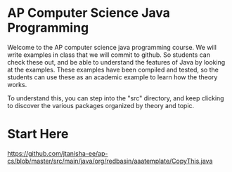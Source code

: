 AP Computer Science Java Programming
=====

Welcome to the AP computer science java programming course. We will write examples in
class that we will commit to github. So students can check these out, and be able to
understand the features of Java by looking at the examples. These examples have been
compiled and tested, so the students can use these as an academic example to learn how
the theory works.

To understand this, you can step into the "src" directory, and keep clicking to discover
the various packages organized by theory and topic.

Start Here
=====
https://github.com/jtanisha-ee/ap-cs/blob/master/src/main/java/org/redbasin/aaatemplate/CopyThis.java


